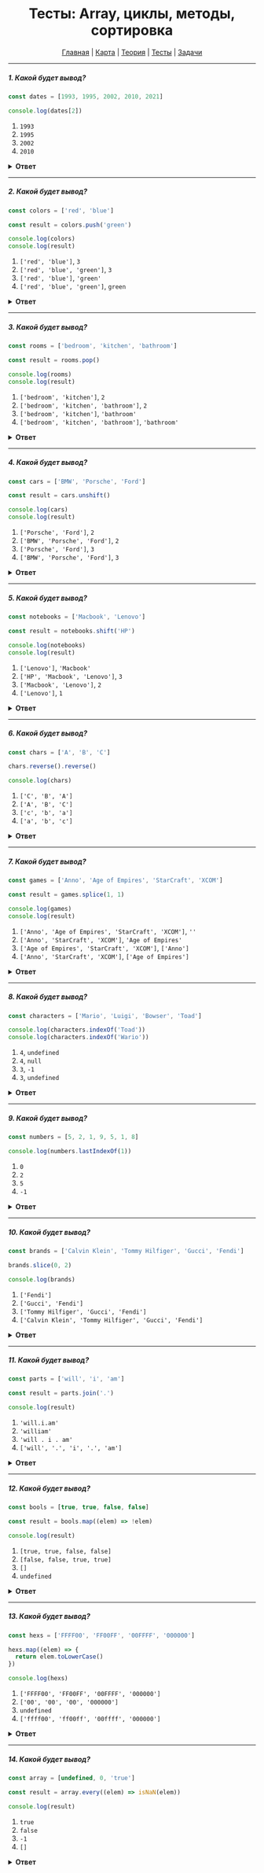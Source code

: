 <div align="center">

# Тесты: Array, циклы, методы, сортировка

[Главная](https://github.com/dollaween/junior-roadmap/)
|
[Карта](/roadmap/README.md)
|
[Теория](/theory/README.md)
|
[Тесты](/tests/README.md)
|
[Задачи](/tasks/README.md)

</div>

---

##### 1. Какой будет вывод?

```javascript
const dates = [1993, 1995, 2002, 2010, 2021]

console.log(dates[2])
```

1. `1993`
2. `1995`
3. `2002`
4. `2010`

<details><summary><b>Ответ</b></summary>
<p>

**Ответ: 3**

Оператор `[index]` — возвращает элемент массива по индексу `index`.

</p>
</details>

---

##### 2. Какой будет вывод?

```javascript
const colors = ['red', 'blue']

const result = colors.push('green')

console.log(colors)
console.log(result)
```

1. `['red', 'blue']`, `3`
2. `['red', 'blue', 'green']`, `3`
3. `['red', 'blue']`, `'green'`
4. `['red', 'blue', 'green']`, `green`

<details><summary><b>Ответ</b></summary>
<p>

**Ответ: 2**

Метод `push()` — добавляет элемент в конец массива и возвращает длину нового массива.

</p>
</details>

---

##### 3. Какой будет вывод?

```javascript
const rooms = ['bedroom', 'kitchen', 'bathroom']

const result = rooms.pop()

console.log(rooms)
console.log(result)
```

1. `['bedroom', 'kitchen']`, `2`
2. `['bedroom', 'kitchen', 'bathroom']`, `2`
3. `['bedroom', 'kitchen']`, `'bathroom'`
4. `['bedroom', 'kitchen', 'bathroom']`, `'bathroom'`

<details><summary><b>Ответ</b></summary>
<p>

**Ответ: 3**

Метод `pop()` — удаляет последний элемент массива и возвращает его значение.

</p>
</details>

---

##### 4. Какой будет вывод?

```javascript
const cars = ['BMW', 'Porsche', 'Ford']

const result = cars.unshift()

console.log(cars)
console.log(result)
```

1. `['Porsche', 'Ford']`, `2`
2. `['BMW', 'Porsche', 'Ford']`, `2`
3. `['Porsche', 'Ford']`, `3`
4. `['BMW', 'Porsche', 'Ford']`, `3`

<details><summary><b>Ответ</b></summary>
<p>

**Ответ: 4**

Метод `unshift()` — добавляет один или несколько элементов в начало массива и возвращает новую длину массива.

Здесь мы ничего не добавляем в массив, поэтому он останется без изменений.

</p>
</details>

---

##### 5. Какой будет вывод?

```javascript
const notebooks = ['Macbook', 'Lenovo']

const result = notebooks.shift('HP')

console.log(notebooks)
console.log(result)
```

1. `['Lenovo']`, `'Macbook'`
2. `['HP', 'Macbook', 'Lenovo']`, `3`
3. `['Macbook', 'Lenovo']`, `2`
4. `['Lenovo']`, `1`

<details><summary><b>Ответ</b></summary>
<p>

**Ответ: 1**

Метод `shift()` — удаляет первый элемент массива и возвращает его значение.

Метод не принимает никаких аргументов, поэтому при передаче в него значения `'HP'` — ни на что не влияет.

</p>
</details>

---

##### 6. Какой будет вывод?

```javascript
const chars = ['A', 'B', 'C']

chars.reverse().reverse()

console.log(chars)
```

1. `['C', 'B', 'A']`
2. `['A', 'B', 'C']`
3. `['c', 'b', 'a']`
4. `['a', 'b', 'c']`

<details><summary><b>Ответ</b></summary>
<p>

**Ответ: 2**

Метод `reverse()` — переворачивает массив — первый элемент становится последним и наоборот.

Мы вызываем метод два раза — после первого вызова массив становится `['C', 'B', 'A']`, после второго — возвращается обратно к значению `['A', 'B', 'C']`.

</p>
</details>

---

##### 7. Какой будет вывод?

```javascript
const games = ['Anno', 'Age of Empires', 'StarCraft', 'XCOM']

const result = games.splice(1, 1)

console.log(games)
console.log(result)
```

1. `['Anno', 'Age of Empires', 'StarCraft', 'XCOM']`, `''`
2. `['Anno', 'StarCraft', 'XCOM']`, `'Age of Empires'`
3. `['Age of Empires', 'StarCraft', 'XCOM']`, `['Anno']`
4. `['Anno', 'StarCraft', 'XCOM']`, `['Age of Empires']`

<details><summary><b>Ответ</b></summary>
<p>

**Ответ: 4**

Метод `splice(start, deleteCount)` — удаляет существующие элементы и/или добавляет новые. Возвращает **массив** удаленных значений.

</p>
</details>

---

##### 8. Какой будет вывод?

```javascript
const characters = ['Mario', 'Luigi', 'Bowser', 'Toad']

console.log(characters.indexOf('Toad'))
console.log(characters.indexOf('Wario'))
```

1. `4`, `undefined`
2. `4`, `null`
3. `3`, `-1`
4. `3`, `undefined`

<details><summary><b>Ответ</b></summary>
<p>

**Ответ: 3**

Метод `indexOf()` — возвращает первый индекс, по которому данный элемент может быть найден в массиве или `-1`, если такого индекса нет.

</p>
</details>

---

##### 9. Какой будет вывод?

```javascript
const numbers = [5, 2, 1, 9, 5, 1, 8]

console.log(numbers.lastIndexOf(1))
```

1. `0`
2. `2`
3. `5`
4. `-1`

<details><summary><b>Ответ</b></summary>
<p>

**Ответ: 3**

Метод `lastIndexOf()` — возвращает первый индекс, по которому данный элемент может быть найден в массиве или `-1`, если такого индекса нет.

</p>
</details>

---

##### 10. Какой будет вывод?

```javascript
const brands = ['Calvin Klein', 'Tommy Hilfiger', 'Gucci', 'Fendi']

brands.slice(0, 2)

console.log(brands)
```

1. `['Fendi']`
2. `['Gucci', 'Fendi']`
3. `['Tommy Hilfiger', 'Gucci', 'Fendi']`
4. `['Calvin Klein', 'Tommy Hilfiger', 'Gucci', 'Fendi']`

<details><summary><b>Ответ</b></summary>
<p>

**Ответ: 4**

Метод `slice(start, stop)` — возвращает копию массива от индекса `start` до индекса `stop` (не включительно).

Метод не изменяет исходный массив, поэтому массив `brands` не изменится.

</p>
</details>

---

##### 11. Какой будет вывод?

```javascript
const parts = ['will', 'i', 'am']

const result = parts.join('.')

console.log(result)
```

1. `'will.i.am'`
2. `'william'`
3. `'will . i . am'`
4. `['will', '.', 'i', '.', 'am']`

<details><summary><b>Ответ</b></summary>
<p>

**Ответ: 1**

Метод `join(separator)` — объединяет все элементы массива в строку.

Если указать `separator` — то он будет вставлен в строку между элементами.

</p>
</details>

---

##### 12. Какой будет вывод?

```javascript
const bools = [true, true, false, false]

const result = bools.map((elem) => !elem)

console.log(result)
```

1. `[true, true, false, false]`
2. `[false, false, true, true]`
3. `[]`
4. `undefined`

<details><summary><b>Ответ</b></summary>
<p>

**Ответ: 2**

Метод `map()` — создает новый массив, выполняет переданную функцию для каждого элемента массива и заполняет результатами созданный массив.

Оператором `!` — мы переводим `true` в `false`, и наоборот.

</p>
</details>

---

##### 13. Какой будет вывод?

```javascript
const hexs = ['FFFF00', 'FF00FF', '00FFFF', '000000']

hexs.map((elem) => {
  return elem.toLowerCase()
})

console.log(hexs)
```

1. `['FFFF00', 'FF00FF', '00FFFF', '000000']`
2. `['00', '00', '00', '000000']`
3. `undefined`
4. `['ffff00', 'ff00ff', '00ffff', '000000']`

<details><summary><b>Ответ</b></summary>
<p>

**Ответ: 1**

Метод `map()` — не изменяет исходный массив, поэтому после всех операций массив `hexs` останется без изменений.

</p>
</details>

---

##### 14. Какой будет вывод?

```javascript
const array = [undefined, 0, 'true']

const result = array.every((elem) => isNaN(elem))

console.log(result)
```

1. `true`
2. `false`
3. `-1`
4. `[]`

<details><summary><b>Ответ</b></summary>
<p>

**Ответ: 2**

Метод `every()` — проверяет, удовлетворяют ли все элементы массива условию, заданному в передаваемой функции.

Функция `isNaN()` — проверяет, является ли значение `NaN` (не число).

* `isNaN(undefined)` —> `true`
* `isNaN('true')` —> `true`
* `isNaN(0)` —> `false`, так как `0` — число

</p>
</details>









